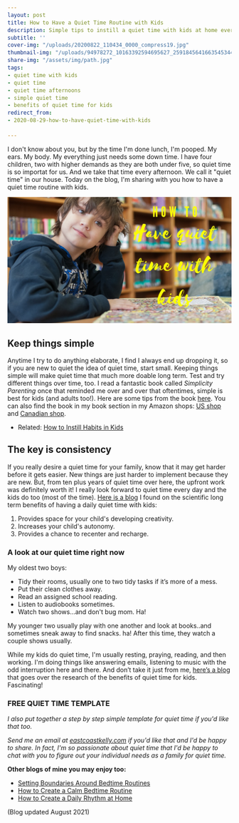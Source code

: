 ```yaml
---
layout: post
title: How to Have a Quiet Time Routine with Kids
description: Simple tips to instill a quiet time with kids at home every day.
subtitle: ''
cover-img: "/uploads/20200822_110434_0000_compress19.jpg"
thumbnail-img: "/uploads/94978272_10163392594695627_2591845641663545344_o.jpg"
share-img: "/assets/img/path.jpg"
tags:
- quiet time with kids
- quiet time
- quiet time afternoons
- simple quiet time
- benefits of quiet time for kids
redirect_from:
- 2020-08-29-how-to-have-quiet-time-with-kids

---
```

I don't know about you, but by the time I'm done lunch, I'm pooped. My ears. My body. My everything just needs some down time. I have four children, two with higher demands as they are both under five, so quiet time is so importat for us. And we take that time every afternoon. We call it "quiet time" in our house. Today on the blog, I'm sharing with you how to have a quiet time routine with kids.

![A kid sitting at the table thinking.](/uploads/quiettime.jpg "quiettime")

## Keep things simple

Anytime I try to do anything elaborate, I find I always end up dropping it, so if you are new to quiet the idea of quiet time, start small. Keeping things simple will make quiet time that much more doable long term. Test and try different things over time, too. I read a fantastic book called _Simplicity Parenting_ once that reminded me over and over that oftentimes, simple is best for kids (and adults too!). Here are some tips from the book [here](https://designformankind.com/2018/05/simplicity-parenting/). You can also find the book in my book section in my Amazon shops: [US shop](www.amazon.com/shop/simplehomemom) and [Canadian shop](www.amazon.ca/shop/simplehomemom).

* Related: [How to Instill Habits in Kids](https://www.simplehomemom.com/how-to-instill-habits-in-kids/)

## The key is consistency

If you really desire a quiet time for your family, know that it may get harder before it gets easier. New things are just harder to implement because they are new. But, from ten plus years of quiet time over here, the upfront work was definitely worth it! I really look forward to quiet time every day and the kids do too (most of the time). [Here is a blog](https://nurtureandthriveblog.com/quiet-time-for-kids/) I found on the scientific long term benefits of having a daily quiet time with kids:

1. Provides space for your child's developing creativity.
2. Increases your child's autonomy.
3. Provides a chance to recenter and recharge.

### A look at our quiet time right now

My oldest two boys:

* Tidy their rooms, usually one to two tidy tasks if it’s more of a mess.
* Put their clean clothes away.
* Read an assigned school reading.
* Listen to audiobooks sometimes.
* Watch two shows…and don't bug mom. Ha!

My younger two usually play with one another and look at books..and sometimes sneak away to find snacks. ha! After this time, they watch a couple shows usually.

While my kids do quiet time, I'm usually resting, praying, reading, and then working. I'm doing things like answering emails, listening to music with the odd interruption here and there. And don’t take it just from me, [here’s a blog](https://blog.outschool.com/quiet-time-benefits/) that goes over the research of the benefits of quiet time for kids. Fascinating!

### FREE QUIET TIME TEMPLATE

_I also put together a step by step simple template for quiet time if you'd like that too._

_Send me an email at_ [_eastcoastkelly.com_](http://eastcoastkelly.com/) _if you'd like that and I'd be happy to share. In fact, I'm so passionate about quiet time that I'd be happy to chat with you to figure out your individual needs as a family for quiet time._

**Other blogs of mine you may enjoy too:**

* [Setting Boundaries Around Bedtime Routines](https://www.simplehomemom.com/setting-boundaries-around-bedtime-routines/)
* [How to Create a Calm Bedtime Routine](https://www.simplehomemom.com/how-to-create-a-calm-bedtime-routine/)
* [How to Create a Daily Rhythm at Home](https://www.simplehomemom.com/how-to-create-a-daily-rhythm-at-home/)

(Blog updated August 2021)